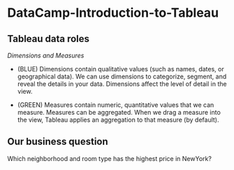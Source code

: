 # DataCamp-Introduction-to-Tableau

## Tableau data roles

*Dimensions and Measures*

* (BLUE) Dimensions contain qualitative values (such as names, dates, or geographical data).
We can use dimensions to categorize, segment, and reveal the details in your data.
Dimensions affect the level of detail in the view.

* (GREEN) Measures contain numeric, quantitative values that we can measure.
Measures can be aggregated.
When we drag a measure into the view, Tableau applies an aggregation to that measure (by default).



## Our business question

Which neighborhood and room type has the highest price in NewYork?
